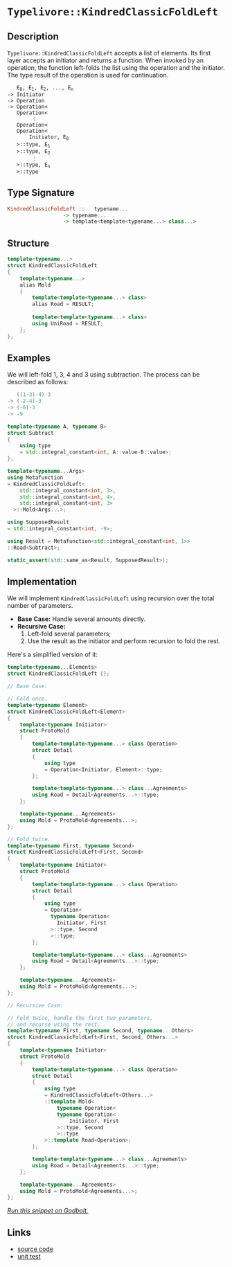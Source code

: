 <!-- Copyright 2024 Feng Mofan
SPDX-License-Identifier: Apache-2.0 -->

# `Typelivore::KindredClassicFoldLeft`

## Description

`Typelivore::KindredClassicFoldLeft` accepts a list of elements.
Its first layer accepts an initiator and returns a function.
When invoked by an operation, the function left-folds the list using the operation and the initiator.
The type result of the operation is used for continuation.

<pre><code>   E<sub>0</sub>, E<sub>1</sub>, E<sub>2</sub>, ..., E<sub>n</sub>
-> Initiator
-> Operation
-> Operation&lt;
   Operation&lt;
        &vellip;
   Operation&lt;
   Operation&lt;
       Initiator, E<sub>0</sub>
   &gt;::type, E<sub>1</sub>
   &gt;::type, E<sub>2</sub>
        &vellip;
   &gt;::type, E<sub>n</sub>
   &gt;::type</code></pre>

## Type Signature

```Haskell
KindredClassicFoldLeft ::   typename...
                  -> typename...
                  -> template<template<typename...> class...>
```

## Structure

```C++
template<typename...>
struct KindredClassicFoldLeft
{
    template<typename...>
    alias Mold
    {
        template<template<typename...> class>
        alias Road = RESULT;
        
        template<template<typename...> class>
        using UniRoad = RESULT;
    };
};
```

## Examples

We will left-fold 1, 3, 4 and 3 using subtraction.
The process can be described as follows:

```C++
   ((1-3)-4)-3
-> (-2-4)-3
-> (-6)-3
-> -9
```

```C++
template<typename A, typename B>
struct Subtract
{
    using type
    = std::integral_constant<int, A::value-B::value>;
};

template<typename...Args>
using Metafunction 
= KindredClassicFoldLeft<
    std::integral_constant<int, 3>,
    std::integral_constant<int, 4>,
    std::integral_constant<int, 3>
  >::Mold<Args...>;

using SupposedResult
= std::integral_constant<int, -9>;

using Result = Metafunction<std::integral_constant<int, 1>>
::Road<Subtract>;

static_assert(std::same_as<Result, SupposedResult>);
```

## Implementation

We will implement `KindredClassicFoldLeft` using recursion over the total number of parameters.

- **Base Case:** Handle several amounts directly.
- **Recursive Case:**
  1. Left-fold several parameters;
  2. Use the result as the initiator and perform recursion to fold the rest.

Here's a simplified version of it:

```C++
template<typename...Elements>
struct KindredClassicFoldLeft {};

// Base Case:

// Fold once.
template<typename Element>
struct KindredClassicFoldLeft<Element>
{
    template<typename Initiator>
    struct ProtoMold
    {
        template<template<typename...> class Operation>
        struct Detail
        {
            using type 
            = Operation<Initiator, Element>::type;
        };

        template<template<typename...> class...Agreements>
        using Road = Detail<Agreements...>::type;
    };

    template<typename...Agreements>
    using Mold = ProtoMold<Agreements...>;
};

// Fold twice.
template<typename First, typename Second>
struct KindredClassicFoldLeft<First, Second>
{
    template<typename Initiator>
    struct ProtoMold
    {
        template<template<typename...> class Operation>
        struct Detail
        {
            using type 
            = Operation<
              typename Operation<
                Initiator, First
              >::type, Second
              >::type;
        };

        template<template<typename...> class...Agreements>
        using Road = Detail<Agreements...>::type;
    };

    template<typename...Agreements>
    using Mold = ProtoMold<Agreements...>;
};

// Recursive Case:

// Fold twice, handle the first two parameters,
// and recurse using the rest.
template<typename First, typename Second, typename...Others>
struct KindredClassicFoldLeft<First, Second, Others...>
{
    template<typename Initiator>
    struct ProtoMold
    {
        template<template<typename...> class Operation>
        struct Detail
        {
            using type 
            = KindredClassicFoldLeft<Others...>
            ::template Mold<
                typename Operation<
                typename Operation<
                    Initiator, First
                >::type, Second
                >::type
            >::template Road<Operation>;
        };

        template<template<typename...> class...Agreements>
        using Road = Detail<Agreements...>::type;
    };

    template<typename...Agreements>
    using Mold = ProtoMold<Agreements...>;
};
```

[*Run this snippet on Godbolt.*](https://godbolt.org/#z:OYLghAFBqd5QCxAYwPYBMCmBRdBLAF1QCcAaPECAMzwBtMA7AQwFtMQByARg9KtQYEAysib0QXACx8BBAKoBnTAAUAHpwAMvAFYTStJg1DIApACYAQuYukl9ZATwDKjdAGFUtAK4sGEgOykrgAyeAyYAHI%2BAEaYxCAAHAmkAA6oCoRODB7evgGp6ZkCoeFRLLHxSbaY9o4CQgRMxAQ5Pn5cgXaYDlkNTQQlkTFxickKjc2teR22EwNhQ%2BUjSQCUtqhexMjsHASYLCkGeyYAzG4EAJ4pjKyYAHQP2PRsggqn2CYaAILjxF4OAGoANJhdDETDuAwKDLIABinnQwUwVAIAJM/is/gAIqcrN9Pl8APSEgEWJhKAFucnsAkE4kA%2BG0dAAgTbO4EvYHI6YU7nK43NgAp77RgEd4E37/VEghhgiFuKEwxmI5Fis7Cl5qj74jEEgH6gGcw5MY5nS7XZiCgCSDEyJpI4u%2BBoBksBymIqCIAFkEXqDei8V9nc6jdzeaGTTyzfzLfcHu8AchFQCAPLXYgmrKOoPB/Wu1FYzCNOh%2B3MB0u5g1eDJGQ38tFOyvO05Y1PpzMCXk2u1EMhC56i94gEDmqOBpvonEnQMVkP7Y2m87zsPRi23B7sk7YROKjdfYDgkWvbNN6thYAAgBKqCYzJbAMLxdovP3h81Cg3Q5H/NxFcnv/xRt9QjRdR1jPcD0wI8CDeLcKzPWsfSZNETlbd1PVQJD0BfSDoI/eM4OnWlsQAr46RJZVDQAdzwNkOWXSNwxjW4GTwYhxlIOs10FIRugEbC4O%2BfNgVBcFIXJJUESRFFeVhNiOIBXi0FlbNyyAw0GNA5jrVtRx7WIE8DWE9DvV9dS1JzXMQKjJcuUY1cBTjTdtyTCS2ziDsGEM3NhMfJgS3U5tdUCysEIvUcG0spsUNbNMPLqLyzlnaKwJYuKMwS3lkuigFuz03tOLk9ixRCict2HUdOKU/jssrL9R1IicSKIwCornOzQM0mzUrYT8tx3CSILfUVYO1NqqxrC9r1vGKHyLfznzOV8oPfPrsAqn8Wqi/8toraymO4pzlrw7yATCgEsNmkzMN9JbcNWgiPl25qZ2%2BelL26TYMgAN0wSlqRAWk3oohFqNozBOIQQx0HoQ0ED%2Bmhiuo1AARSJpbj2djSHIgFoYBcFkC%2Bv7zoIeH8cwcZ2W%2BfaHNjVjis4nq/uq2VGe0pyU1JuJRolAg/kBGU5XE6FaOVaS1TcIqFJZ9BOM5%2BH2LW4jxwNGm%2BUO3LdLwfTTuMj1TKZP9gvG4CuvDM3afXR6BuhdyMqzQSTZdPmpTmp9aosnL9RJ%2BtaubVCRNlMSFQk0WpNVXl5e5pXSuDCquou263D9ysmbtzystjps0/SjOkqzr28u1gr6fGFOy3K79riqviVILiv1qrnl65QxvrKvG8BLcXPMsIlWyxeoGnbVkf2bWm38LuY731O51zumu8A78ks7uG141o265Gv9QfWvahdurHh5p5G07zsu%2B9rqwnC15gpXnqnV6iQAKlft/34/wk6XfgEABUKZggCd%2BX83ofzAcAoe5gThhCTF4LAKE3DKW2CkGCqlqYW3Vo5AEXw2YaysI7YSQgvDRD5kwBwyt4KTS4s3baAdxjoGHGEPYB4xAAH1lLjEMBLJhnEvjDm%2BmILwmAAC0Fh%2BGCKjE9Gcu8yLoI6ofQ6e5iDAB5t8c%2B80qBeAYD0AQkV7yC2DoqMOTJxaZyivQxhghMAsNoOwgQnDBC8h4QCE47xsbqQsSAJh1iMy2I4Y0RxZxnGSDcRWTx3ibF2IYA47hghOKuMdvqL818lrKMnuKXaaiqFEJSGkJQ6APoKC8LQEqZE6EEAYV4qxkT/FcKcXEgEwiACcGSn7zwpsU1E94vQaK0ToxKbhwnVN8VEmJ9SCCcS4Bksaw4F68iISQjM5C%2B5D04Y4ZArCJJxAIBATxChbibNgm4QpnSqpeFyekCEJySnvBWLiDgaxaCcAAKy8D8BwLQpBUCcGTpYawLoNhbD%2BlAngpACCaAeWsAA1iAZ5kg7gaEkB0E4GhnkaDMAANgxWYKoTyOCSF4CwCQGgNCkHeZ875HBeAKBAKS8FHyHmkDgLAGAiAQAbAICkLwEyKAQDQAcOgcQIi3E4KoBIGLhEYskACYAyBkAAikHcMwvAISEBIHgBhXAZCCBEGIdgUhtXyCUGoCFpBdBaqohmFInAeCPJeW801lKUzcq5aiVAVAARiolVKmVcqFXwrMACCAHgBX0GIGiMwJwuArF4PSrQawIBIH5SkQVZBeXJtTSAYAUgzB8DoJjGlEBoimuiGEJoFwbW8FLcwYgFwUzRG0N0eloL%2BWahTAwWgFaGWkCwNELwwAqS0FoDS7gvAsAsEMMAcQ3b8AE0cL9EdnzMCqE%2BnsSt5ArF4s%2BbQPA0QMy1o8FgU1fM8BEtHaQX6xBoiXMLBOowO6jAQrWFQAwKiABqeBMBUTiu80F/AdWiHEAa/9RqVDqG7ea/Qk6UDWGsPoXdNLIBrFQCgrII7hH0JbKYP5lgzAUsvcQDVFN4BrC6P0lwsopjtCCLKQYZQKh6DyUUbIng2iMcKAlOjwx4harIwlPokxWPTGqLUXocwuNLB47MfoVG9CcOaBJhj0b1ibG2BIO1HBXlksdZwT14rJXStlfKxVgaIC4DVeGkFMawVPrWPDW8IwIDQpAJIE4dwmknH8JIRFZhJAYpJc8jFTT9CcAJaQIlUa7gYq4BihITSEgxbhVwZ5HmMXae7ZS6ltKbMMoTayxN7KXXcvIJQDNYbhVsE4E0Fg31/DCKYANWsXAml3C4AilV%2BBewar0CB3VQHpAgcUGB01uhc2WqYNa0dGmtPkt4E6orbqPXVdq/VxrF5mutYRUGkNKaw0RpOGYazcbGUFbK3EErfLUChpGMturrkjDNa4KSmgJTuaUGLd26t5b11fdrfWxtDh12ttFO2ztpre39sHcO9d47J3Ts%2BbOpteAF2muXaunYoLvFbt4Duvd5bD07E%2BSes9oLL3XqULeuH54n18FfQoD9X6f3rt64B/VA3ZBDZNRBkAuaDCPuw1YSw8HoiIac181D9jOAYYqVh2DuH8NxEI1gUXpGahI%2BcBAVwsmtUhAWPRkYWqmMJW1wUDInG9fcbk2r/pAmWhCeo3xsT/RFMG%2Bk4J3IDvxMW8k%2BplTQLfd4pmzpjguNiA1bqw1%2B762WttY0EG8zvZ9vRtjbZ0g9msDxDF3isLEWWuIv8Cl/w/gTiSF81KrVs2vmcCy3SmnzK2UctdRds7xAKs7Gqz6lgChvryu%2Bht7k4wOsWe61qlneqJDs8EJz8DnzdAnFIONybtqQuaYdRlzgzrOXcpZEtsPnfu%2B9/75GcY22ru7biPtk4R269JrP6m5vd%2Bw0gB77k1hfemmsIHwQTZe%2BBv5re0WiWmWrWj9sAXWg2k2kDldm2h2l2gjpgH2gOmINDuerDveoTmOmxEjijt2mjoTGuueljqarjvuhcATseoRiTrwGTjevsFTo%2BrlrTkwO%2Bp%2Bt%2BhaMzrIH1mzoatPiNiAPPnzsYHLjYLjiruLglCOoSBYgLtYHhnNgRkRmIY7hrlrvbnoLrqUJbobhxlkCbkblkC7lJsoQwLbibsYbboYXJnMGYV7poT7spgoICmpspoHmvhSrph3tKl3j3gCO/ncF/vHp1iQEntfrlnZpgA5pnhpjnjzi1icCcM8mikiiSvEf4LFulu4VSrYNlsdisM5pIM8u5s8gkJik0pIE0sXp5lwAIZwCcG4XNtXjlvGhpsqhkQ0VkbkWsJehkM4JIEAA%3D%3D)

## Links

- [source code](../../../../conceptrodon/typelivore/kindred_classic_fold_left.hpp)
- [unit test](../../../../tests/unit/metafunctions/typelivore/kindred_classic_fold_left.test.hpp)

